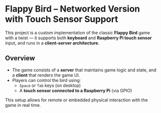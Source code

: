 # Flappy Bird – Networked Version with Touch Sensor Support

This project is a custom implementation of the classic **Flappy Bird** game with a twist — it supports both **keyboard** and **Raspberry Pi touch sensor** input, and runs in a **client-server architecture**.

## Overview

- The game consists of a **server** that maintains game logic and state, and a **client** that renders the game UI.
- Players can control the bird using:
  - `Space` or `Tab` keys (on desktop)
  - A **touch sensor connected to a Raspberry Pi** (via GPIO)

This setup allows for remote or embedded physical interaction with the game in real time.
